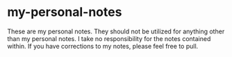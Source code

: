 # my-personal-notes
These are my personal notes. They should not be utilized for anything other than my personal notes. I take no responsibility for the notes contained within. If you have corrections to my notes, please feel free to pull. 

